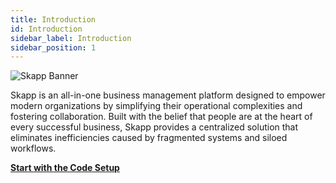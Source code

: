 ```yaml
---
title: Introduction
id: Introduction
sidebar_label: Introduction 
sidebar_position: 1
---
```



![Skapp Banner](/img/skapp-banner.png)

Skapp is an all-in-one business management platform designed to empower modern organizations by simplifying their operational complexities and fostering collaboration. Built with the belief that people are at the heart of every successful business, Skapp provides a centralized solution that eliminates inefficiencies caused by fragmented systems and siloed workflows.

<b>[Start with the Code Setup](./code-setup/intro)</b>
